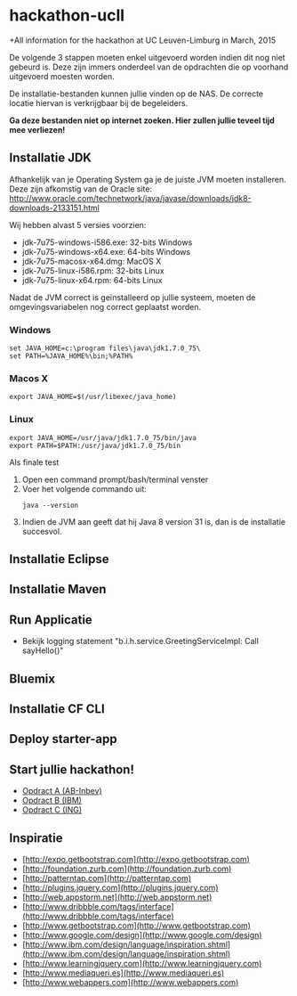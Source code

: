 # hackathon-ucll
+All information for the hackathon at UC Leuven-Limburg in March, 2015

De volgende 3 stappen moeten enkel uitgevoerd worden indien dit nog niet gebeurd is. Deze zijn immers onderdeel van de opdrachten die op voorhand uitgevoerd moesten worden.

De installatie-bestanden kunnen jullie vinden op de NAS. De correcte locatie hiervan is verkrijgbaar bij de begeleiders.

**Ga deze bestanden niet op internet zoeken. Hier zullen jullie teveel tijd mee verliezen!**

## Installatie JDK

Afhankelijk van je Operating System ga je de juiste JVM moeten installeren. Deze zijn afkomstig van de Oracle site: http://www.oracle.com/technetwork/java/javase/downloads/jdk8-downloads-2133151.html

Wij hebben alvast 5 versies voorzien:

* jdk-7u75-windows-i586.exe: 32-bits Windows
* jdk-7u75-windows-x64.exe: 64-bits Windows
* jdk-7u75-macosx-x64.dmg: MacOS X
* jdk-7u75-linux-i586.rpm: 32-bits Linux
* jdk-7u75-linux-x64.rpm: 64-bits Linux

Nadat de JVM correct is geïnstalleerd op jullie systeem, moeten de omgevingsvariabelen nog correct geplaatst worden.

### Windows
```
set JAVA_HOME=c:\program files\java\jdk1.7.0_75\
set PATH=%JAVA_HOME%\bin;%PATH%
```

### Macos X
```
export JAVA_HOME=$(/usr/libexec/java_home)
```

### Linux
```
export JAVA_HOME=/usr/java/jdk1.7.0_75/bin/java
export PATH=$PATH:/usr/java/jdk1.7.0_75/bin
```

Als finale test

1. Open een command prompt/bash/terminal venster
2. Voer het volgende commando uit:<br>
   ```
   java --version
   ```
3. Indien de JVM aan geeft dat hij Java 8 version 31 is, dan is de installatie succesvol. 

## Installatie Eclipse

## Installatie Maven

## Run Applicatie
- Bekijk logging statement "b.i.h.service.GreetingServiceImpl: Call sayHello()"

## Bluemix

## Installatie CF CLI

## Deploy starter-app

## Start jullie hackathon!
- [Opdract A (AB-Inbev)](/docs/OpdrachtA.md)
- [Opdract B (IBM)](/docs/OpdrachtB.md)
- [Opdract C (ING)](/docs/OpdrachtC.md)

## Inspiratie
- [http://expo.getbootstrap.com](http://expo.getbootstrap.com)
- [http://foundation.zurb.com](http://foundation.zurb.com)
- [http://patterntap.com](http://patterntap.com)
- [http://plugins.jquery.com](http://plugins.jquery.com)
- [http://web.appstorm.net](http://web.appstorm.net)
- [http://www.dribbble.com/tags/interface](http://www.dribbble.com/tags/interface)
- [http://www.getbootstrap.com](http://www.getbootstrap.com)
- [http://www.google.com/design](http://www.google.com/design)
- [http://www.ibm.com/design/language/inspiration.shtml](http://www.ibm.com/design/language/inspiration.shtml)
- [http://www.learningjquery.com](http://www.learningjquery.com)
- [http://www.mediaqueri.es](http://www.mediaqueri.es)
- [http://www.webappers.com](http://www.webappers.com)

